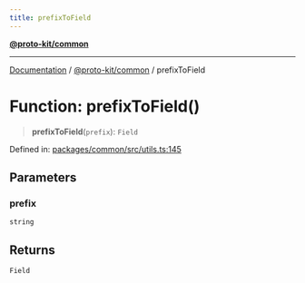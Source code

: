 ```yaml
---
title: prefixToField
---
```


[**@proto-kit/common**](../README.md)

***

[Documentation](../../../README.md) / [@proto-kit/common](../README.md) / prefixToField

# Function: prefixToField()

> **prefixToField**(`prefix`): `Field`

Defined in: [packages/common/src/utils.ts:145](https://github.com/proto-kit/framework/blob/4d6b3b6da51b3edee0fbf25ce72c1f59ec61e891/packages/common/src/utils.ts#L145)

## Parameters

### prefix

`string`

## Returns

`Field`
